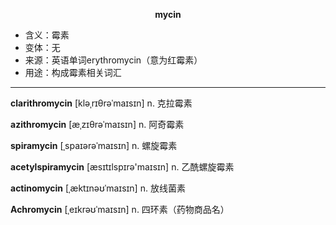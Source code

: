 
**<center>mycin</center>**

- <span class="definition">含义：霉素</span>
- <span class="definition">变体：无</span>
- <span class="definition">来源：英语单词erythromycin（意为红霉素）</span>
- <span class="definition">用途：构成霉素相关词汇</span>

---

<span class="vocabulary">**clarithromycin**</span> [kləˌrɪθrəˈmaɪsɪn] n. 克拉霉素

<span class="vocabulary">**azithromycin**</span> [æˌzɪθrəˈmaɪsɪn] n. 阿奇霉素

<span class="vocabulary">**spiramycin**</span> [ˌspaɪərəˈmaɪsɪn] n. 螺旋霉素

<span class="vocabulary">**acetylspiramycin**</span> [æsɪtɪlspɪrə'maɪsɪn] n. 乙酰螺旋霉素

<span class="vocabulary">**actinomycin**</span> [ˌæktɪnəʊˈmaɪsɪn] n. 放线菌素

<span class="vocabulary">**Achromycin**</span> [ˌeɪkrəʊˈmaɪsɪn] n. 四环素（药物商品名）
